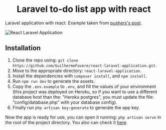 <h1 align="center">
  <strong>Laravel to-do list app with react</strong>
</h1>

Laravel application with react. Example taken from [pushers's post](https://blog.pusher.com/react-laravel-application).

<img alt="React Laravel Application" src="https://i.imgur.com/5JEmfDe.png" title="React Laravel Application" />

## Installation

1. Clone the repo using: `git clone https://github.com/GuilhermeFavere/react-laravel-application.git`.
2. Move to the appropriate directory: `react-laravel-application`.
3. Install the dependencies with `composer install`, and `npm install`.
4. Run `npm run dev` to generate the assets.
5. Copy the `.env.example` to `.env`, and fill the values of your environment (this project was deployed on Heroku, so if you want to use a different database host than the: "Heroku postgres", you must update the file: "config/database.php" with your database config).
6. Finally run `php artisan key:generate` to generate the app key.

Now the app is ready for use, you can open it running: `php artisan serve` in the root of the project directory. You also can check it <a href="https://react-laravel-application.herokuapp.com/" target="_blank" title="Project deployed on Heroky">here</a>.
